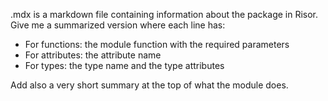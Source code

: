 <module>.mdx is a markdown file containing information about the <module> package in Risor. Give me a summarized version where each line has:
* For functions: the module function with the required parameters
* For attributes: the attribute name
* For types: the type name and the type attributes

Add also a very short summary at the top of what the module does.
